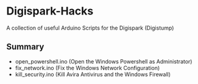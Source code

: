 # Digispark-Hacks
A collection of useful Arduino Scripts for the Digispark (Digistump)

## Summary
- open_powershell.ino (Open the Windows Powershell as Administrator)
- fix_network.ino (Fix the Windows Network Configuration)
- kill_security.ino (Kill Avira Antivirus and the Windows Firewall)
